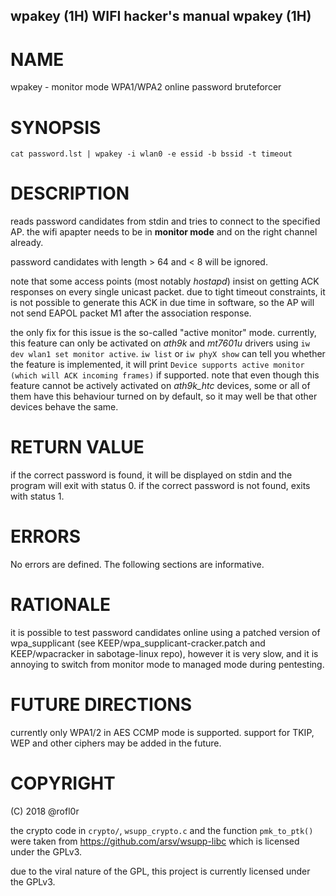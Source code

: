 ## wpakey (1H)                 WIFI hacker's manual                 wpakey (1H)

# NAME

wpakey - monitor mode WPA1/WPA2 online password bruteforcer

# SYNOPSIS

    cat password.lst | wpakey -i wlan0 -e essid -b bssid -t timeout

# DESCRIPTION

reads password candidates from stdin and tries to connect to the specified AP.
the wifi apapter needs to be in **monitor mode** and on the right channel
already.

password candidates with length > 64 and < 8 will be ignored.

note that some access points (most notably *hostapd*) insist on getting ACK
responses on every single unicast packet. due to tight timeout constraints,
it is not possible to generate this ACK in due time in software, so the AP will
not send EAPOL packet M1 after the association response.

the only fix for this issue is the so-called "active monitor" mode.
currently, this feature can only be activated on *ath9k* and *mt7601u* drivers
using `iw dev wlan1 set monitor active`. `iw list` or `iw phyX show` can
tell you whether the feature is implemented, it will print
`Device supports active monitor (which will ACK incoming frames)` if supported.
note that even though this feature cannot be actively activated on *ath9k_htc*
devices, some or all of them have this behaviour turned on by default, so
it may well be that other devices behave the same.

# RETURN VALUE

if the correct password is found, it will be displayed on stdin and the
program will exit with status 0.
if the correct password is not found, exits with status 1.

# ERRORS

No errors are defined.
The following sections are informative.

# RATIONALE

it is possible to test password candidates online using a patched version
of wpa_supplicant (see KEEP/wpa_supplicant-cracker.patch and
KEEP/wpacracker in sabotage-linux repo), however it is very slow, and it
is annoying to switch from monitor mode to managed mode during pentesting.

# FUTURE DIRECTIONS

currently only WPA1/2 in AES CCMP mode is supported. support for TKIP,
WEP and other ciphers may be added in the future.

# COPYRIGHT
(C) 2018 @rofl0r

the crypto code in `crypto/`, `wsupp_crypto.c` and the function `pmk_to_ptk()`
were taken from https://github.com/arsv/wsupp-libc which is licensed under the
GPLv3.

due to the viral nature of the GPL, this project is currently licensed under
the GPLv3.

